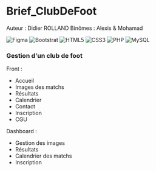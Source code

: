 # Brief_ClubDeFoot
Auteur : Didier ROLLAND
Binômes : Alexis & Mohamad

![Figma](https://img.shields.io/badge/figma-%23F24E1E.svg?style=for-the-badge&logo=figma&logoColor=white) ![Bootstrat](https://img.shields.io/badge/bootstrap-%23563D7C.svg?style=for-the-badge&logo=bootstrap&logoColor=white) ![HTML5](https://img.shields.io/badge/html5-%23E34F26.svg?style=for-the-badge&logo=html5&logoColor=white) ![CSS3](https://img.shields.io/badge/css3-%231572B6.svg?style=for-the-badge&logo=css3&logoColor=white) ![PHP](https://img.shields.io/badge/php-%23777BB4.svg?style=for-the-badge&logo=php&logoColor=white) ![MySQL](https://img.shields.io/badge/mysql-%2300f.svg?style=for-the-badge&logo=mysql&logoColor=white)

### Gestion d'un club de foot
Front :
* Accueil
* Images des matchs
* Résultats
* Calendrier
* Contact
* Inscription
* CGU

Dashboard :
* Gestion des images
* Résultats
* Calendrier des matchs
* Inscription
  

